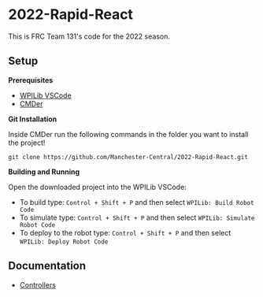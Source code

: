 # 2022-Rapid-React
This is FRC Team 131's code for the 2022 season.


## Setup 


**Prerequisites**
* [WPILib VSCode](https://docs.wpilib.org/en/stable/docs/zero-to-robot/step-2/wpilib-setup.html)
* [CMDer](https://cmder.net/)


**Git Installation**

Inside CMDer run the following commands in the folder you want to install the project!
```
git clone https://github.com/Manchester-Central/2022-Rapid-React.git
```

**Building and Running**

Open the downloaded project into the WPILib VSCode:
* To build type: `Control + Shift + P` and then select `WPILib: Build Robot Code`
* To simulate type: `Control + Shift + P` and then select `WPILib: Simulate Robot Code`
* To deploy to the robot type: `Control + Shift + P` and then select `WPILib: Deploy Robot Code`


## Documentation
* [Controllers](Documentation/Controllers.md)